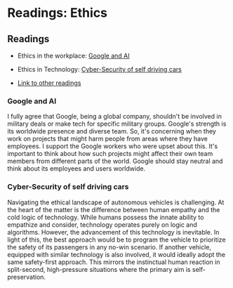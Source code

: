 # Readings: Ethics

## Readings

- Ethics in the workplace: [Google and AI
](https://gizmodo.com/in-reversal-google-says-its-ai-will-not-be-used-for-we-1826649327)
- Ethics in Technology: [Cyber-Security of self driving cars](https://phys.org/news/2017-02-cybersecurity-self-driving-cars.html)

- [Link to other readings](https://canvas.instructure.com/courses/6287557/assignments/35853263)

### Google and AI

I fully agree that Google, being a global company, shouldn't be involved in military deals or make tech for specific military groups. Google's strength is its worldwide presence and diverse team. So, it's concerning when they work on projects that might harm people from areas where they have employees. I support the Google workers who were upset about this. It's important to think about how such projects might affect their own team members from different parts of the world. Google should stay neutral and think about its employees and users worldwide.

### Cyber-Security of self driving cars

Navigating the ethical landscape of autonomous vehicles is challenging. At the heart of the matter is the difference between human empathy and the cold logic of technology. While humans possess the innate ability to empathize and consider, technology operates purely on logic and algorithms. However, the advancement of this technology is inevitable. In light of this, the best approach would be to program the vehicle to prioritize the safety of its passengers in any no-win scenario. If another vehicle, equipped with similar technology is also involved, it would ideally adopt the same safety-first approach. This mirrors the instinctual human reaction in split-second, high-pressure situations where the primary aim is self-preservation.
